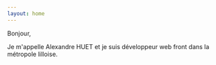 ```yaml
---
layout: home
---
```


Bonjour,

Je m'appelle Alexandre HUET et je suis développeur web front dans la métropole lilloise.
